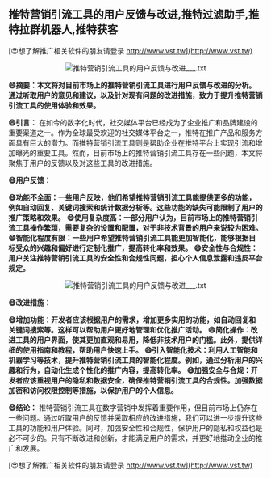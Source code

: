 ## **推特营销引流工具的用户反馈与改进,推特过滤助手,推特拉群机器人,推特获客**

[😍想了解推广相关软件的朋友请登录 http://www.vst.tw](http://www.vst.tw)

 <center><img src="https://vst.tw/MP4/tuiguang/png/8.png" alt="推特营销引流工具的用户反馈与改进___.txt"></center>

**😄摘要：本文将对目前市场上的推特营销引流工具进行用户反馈与改进的分析。通过听取用户的意见和建议，以及针对现有问题的改进措施，致力于提升推特营销引流工具的使用体验和效果。**

**😄引言：**
在如今的数字化时代，社交媒体平台已经成为了企业推广和品牌建设的重要渠道之一。作为全球最受欢迎的社交媒体平台之一，推特在推广产品和服务方面具有巨大的潜力。而推特营销引流工具则是帮助企业在推特平台上实现引流和增加曝光的重要工具。然而，目前市场上的推特营销引流工具存在一些问题，本文将聚焦于用户的反馈以及对这些工具的改进措施。

**😄用户反馈：**

**😄功能不全面：一些用户反映，他们希望推特营销引流工具能提供更多的功能，例如自动回复、关键词搜索和统计数据分析等。这些功能的缺失可能限制了用户的推广策略和效果。**
**😄使用复杂度高：一部分用户认为，目前市场上的推特营销引流工具操作繁琐，需要复杂的设置和配置，对于非技术背景的用户来说较为困难。**
**😄智能化程度有限：一些用户希望推特营销引流工具能更加智能化，能够根据目标受众的兴趣和偏好进行定制化推广，提高转化率和效果。**
**😄安全性与合规性：用户关注推特营销引流工具的安全性和合规性问题，担心个人信息泄露和违反平台规定。**

 <center><img src="https://vst.tw/MP4/tuiguang/png/0.png" alt="推特营销引流工具的用户反馈与改进___.txt"></center>

**😄改进措施：**

**😄增加功能：开发者应该根据用户的需求，增加更多实用的功能，如自动回复和关键词搜索等。这样可以帮助用户更好地管理和优化推广活动。**
**😄简化操作：改进工具的用户界面，使其更加直观和易用，降低非技术用户的门槛。此外，提供详细的使用指南和教程，帮助用户快速上手。**
**😄引入智能化技术：利用人工智能和机器学习等技术，提升推特营销引流工具的智能化程度。例如，通过分析用户的兴趣和行为，自动化生成个性化的推广内容，提高转化率。**
**😄加强安全与合规：开发者应该重视用户的隐私和数据安全，确保推特营销引流工具的合规性。加强数据加密和访问权限控制等措施，以保护用户的个人信息。**

**😄结论：**
推特营销引流工具在数字营销中发挥着重要作用，但目前市场上仍存在一些问题。通过听取用户的反馈并采取相应的改进措施，我们可以进一步提升这些工具的功能和用户体验。同时，加强安全性和合规性，保护用户的隐私和权益也是必不可少的。只有不断改进和创新，才能满足用户的需求，并更好地推动企业的推广和发展。

[😍想了解推广相关软件的朋友请登录 http://www.vst.tw](http://www.vst.tw)



